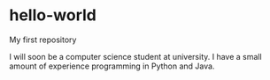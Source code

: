 # hello-world
My first repository

I will soon be a computer science student at university.
I have a small amount of experience programming in Python and Java.

